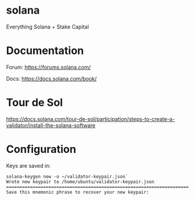 # solana
Everything Solana + Stake Capital 

# Documentation

Forum: https://forums.solana.com/

Docs: https://docs.solana.com/book/

# Tour de Sol

https://docs.solana.com/tour-de-sol/participation/steps-to-create-a-validator/install-the-solana-software

# Configuration

Keys are saved in: 

```
solana-keygen new -o ~/validator-keypair.json`
Wrote new keypair to /home/ubuntu/validator-keypair.json
=====================================================================
Save this mnemonic phrase to recover your new keypair:
```
